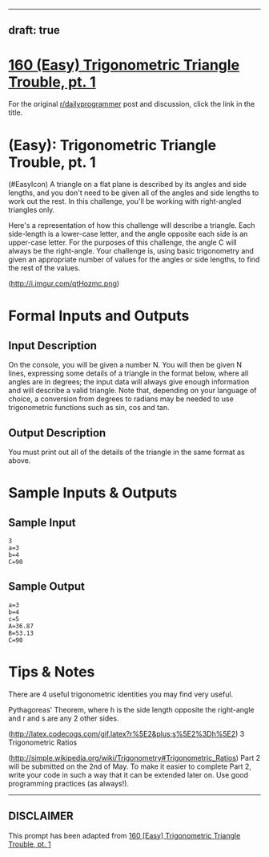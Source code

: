 ---
draft: true
----

# [160 (Easy) Trigonometric Triangle Trouble, pt. 1](https://www.reddit.com/r/dailyprogrammer/comments/2451r5/4282014_challenge_160_easy_trigonometric_triangle/)

For the original [r/dailyprogrammer](https://www.reddit.com/r/dailyprogrammer/) post and discussion, click the link in the title.

#  (Easy): Trigonometric Triangle Trouble, pt. 1
(#EasyIcon)
A triangle on a flat plane is described by its angles and side lengths, and you don't need to be given all of the angles and side lengths to work out the rest. In this challenge, you'll be working with right-angled triangles only.

Here's a representation of how this challenge will describe a triangle. Each side-length is a lower-case letter, and the angle opposite each side is an upper-case letter. For the purposes of this challenge, the angle C will always be the right-angle. Your challenge is, using basic trigonometry and given an appropriate number of values for the angles or side lengths, to find the rest of the values.

(http://i.imgur.com/qtHozmc.png)
# Formal Inputs and Outputs
## Input Description
On the console, you will be given a number N. You will then be given N lines, expressing some details of a triangle in the format below, where all angles are in degrees; the input data will always give enough information and will describe a valid triangle. Note that, depending on your language of choice, a conversion from degrees to radians may be needed to use trigonometric functions such as sin, cos and tan.

## Output Description
You must print out all of the details of the triangle in the same format as above.

# Sample Inputs & Outputs
## Sample Input

```
3
a=3
b=4
C=90
```
## Sample Output

```
a=3
b=4
c=5
A=36.87
B=53.13
C=90
```
# Tips & Notes
There are 4 useful trigonometric identities you may find very useful.

Pythagoreas' Theorem, where h is the side length opposite the right-angle and r and s are any 2 other sides.

(http://latex.codecogs.com/gif.latex?r%5E2&plus;s%5E2%3Dh%5E2)
3 Trigonometric Ratios

(http://simple.wikipedia.org/wiki/Trigonometry#Trigonometric_Ratios)
Part 2 will be submitted on the 2nd of May. To make it easier to complete Part 2, write your code in such a way that it can be extended later on. Use good programming practices (as always!).


----
## **DISCLAIMER**
This prompt has been adapted from [160 [Easy] Trigonometric Triangle Trouble, pt. 1](https://www.reddit.com/r/dailyprogrammer/comments/2451r5/4282014_challenge_160_easy_trigonometric_triangle/
)
